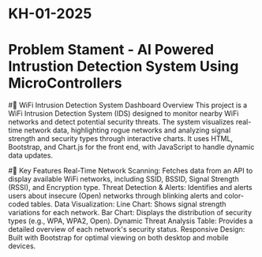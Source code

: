 # KH-01-2025
# Problem Stament - AI Powered Intrustion Detection System Using MicroControllers

#📡 WiFi Intrusion Detection System Dashboard
Overview
This project is a WiFi Intrusion Detection System (IDS) designed to monitor nearby WiFi networks and detect potential security threats. The system visualizes real-time network data, highlighting rogue networks and analyzing signal strength and security types through interactive charts. It uses HTML, Bootstrap, and Chart.js for the front end, with JavaScript to handle dynamic data updates.

#🎯 Key Features
Real-Time Network Scanning: Fetches data from an API to display available WiFi networks, including SSID, BSSID, Signal Strength (RSSI), and Encryption type.
Threat Detection & Alerts: Identifies and alerts users about insecure (Open) networks through blinking alerts and color-coded tables.
Data Visualization:
Line Chart: Shows signal strength variations for each network.
Bar Chart: Displays the distribution of security types (e.g., WPA, WPA2, Open).
Dynamic Threat Analysis Table: Provides a detailed overview of each network's security status.
Responsive Design: Built with Bootstrap for optimal viewing on both desktop and mobile devices.
